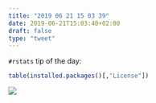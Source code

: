```yaml
---
title: "2019 06 21 15 03 39"
date: 2019-06-21T15:03:40+02:00
draft: false
type: "tweet"
---
```

`#rstats` tip of the day:

```r
table(installed.packages()[,"License"])
```

![](/img/2019-06-21-15-04-53.png)
